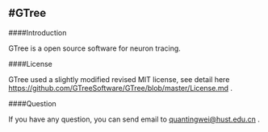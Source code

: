 #GTree
---
####Introduction

GTree is a open source software for neuron tracing.

####License

GTree used a slightly modified revised MIT license, see detail here https://github.com/GTreeSoftware/GTree/blob/master/License.md .

####Question

If you have any question, you can send email to [quantingwei@hust.edu.cn](quantingwei@hust.edu.cn) .
